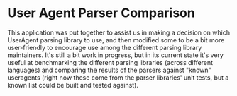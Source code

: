 # User Agent Parser Comparison

This application was put together to assist us in making a decision on which UserAgent parsing library to use, and then modified some to be a bit more user-friendly to encourage use among the different parsing library maintainers.  It's still a bit work in progress, but in its current state it's very useful at benchmarking the different parsing libraries (across different languages) and comparing the results of the parsers against "known" useragents (right now these come from the parser libraries' unit tests, but a known list could be built and tested against).
